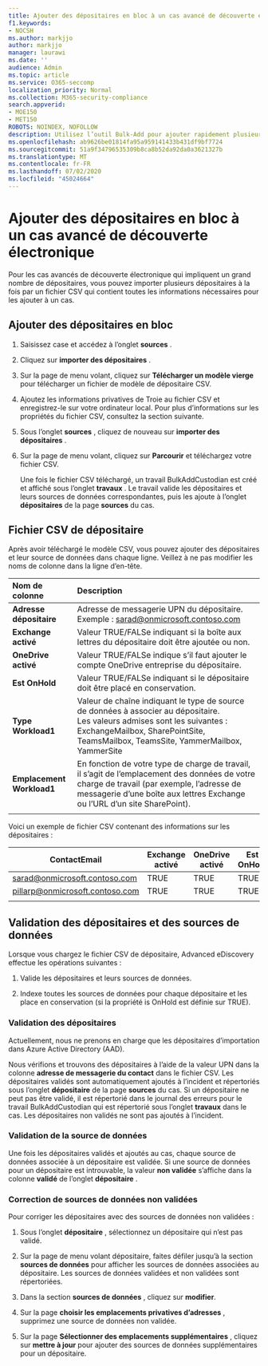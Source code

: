 ```yaml
---
title: Ajouter des dépositaires en bloc à un cas avancé de découverte électronique
f1.keywords:
- NOCSH
ms.author: markjjo
author: markjjo
manager: laurawi
ms.date: ''
audience: Admin
ms.topic: article
ms.service: O365-seccomp
localization_priority: Normal
ms.collection: M365-security-compliance
search.appverid:
- MOE150
- MET150
ROBOTS: NOINDEX, NOFOLLOW
description: Utilisez l’outil Bulk-Add pour ajouter rapidement plusieurs dépositaires et leurs sources de données associées à un cas dans Advanced eDiscovery.
ms.openlocfilehash: ab9626be01814fa95a959141433b431df9bf7724
ms.sourcegitcommit: 51a9f34796535309b8ca8b52da92da0a3621327b
ms.translationtype: MT
ms.contentlocale: fr-FR
ms.lasthandoff: 07/02/2020
ms.locfileid: "45024664"
---
```

# <a name="bulk-add-custodians-to-an-advanced-ediscovery-case"></a>Ajouter des dépositaires en bloc à un cas avancé de découverte électronique

Pour les cas avancés de découverte électronique qui impliquent un grand nombre de dépositaires, vous pouvez importer plusieurs dépositaires à la fois par un fichier CSV qui contient toutes les informations nécessaires pour les ajouter à un cas.

## <a name="bulk-add-custodians"></a>Ajouter des dépositaires en bloc

1. Saisissez case et accédez à l’onglet **sources** .

2. Cliquez sur **importer des dépositaires** .

3. Sur la page de menu volant, cliquez sur **Télécharger un modèle vierge** pour télécharger un fichier de modèle de dépositaire CSV.

4. Ajoutez les informations privatives de Troie au fichier CSV et enregistrez-le sur votre ordinateur local. Pour plus d’informations sur les propriétés du fichier CSV, consultez la section suivante.

5. Sous l’onglet **sources** , cliquez de nouveau sur **importer des dépositaires** .

6. Sur la page de menu volant, cliquez sur **Parcourir** et téléchargez votre fichier CSV.

   Une fois le fichier CSV téléchargé, un travail BulkAddCustodian est créé et affiché sous l’onglet **travaux** . Le travail valide les dépositaires et leurs sources de données correspondantes, puis les ajoute à l’onglet **dépositaires** de la page **sources** du cas.

## <a name="custodian-csv-file"></a>Fichier CSV de dépositaire

Après avoir téléchargé le modèle CSV, vous pouvez ajouter des dépositaires et leur source de données dans chaque ligne. Veillez à ne pas modifier les noms de colonne dans la ligne d’en-tête.

| Nom de colonne|Description|
|:------- |:------------------------------------------------------------|
|**Adresse dépositaire**     | Adresse de messagerie UPN du dépositaire. Exemple : sarad@onmicrosoft.contoso.com           |
|**Exchange activé** | Valeur TRUE/FALSe indiquant si la boîte aux lettres du dépositaire doit être ajoutée ou non.      |
|**OneDrive activé** | Valeur TRUE/FALSe indique s’il faut ajouter le compte OneDrive entreprise du dépositaire. |
|**Est OnHold**        | Valeur TRUE/FALSe indiquant si le dépositaire doit être placé en conservation.       |
|**Type Workload1**         | Valeur de chaîne indiquant le type de source de données à associer au dépositaire. <br />Les valeurs admises sont les suivantes : <br />ExchangeMailbox, SharePointSite, TeamsMailbox, TeamsSite, YammerMailbox, YammerSite |
|**Emplacement Workload1**     | En fonction de votre type de charge de travail, il s’agit de l’emplacement des données de votre charge de travail (par exemple, l’adresse de messagerie d’une boîte aux lettres Exchange ou l’URL d’un site SharePoint). |
|||

Voici un exemple de fichier CSV contenant des informations sur les dépositaires :  

| ContactEmail      | Exchange activé | OneDrive activé | Est OnHold | Type Workload1 | Emplacement Workload1             |
| ----------------- | ---------------- | ---------------- | --------- | -------------- | ------------------------------ |
|sarad@onmicrosoft.contoso.com | TRUE             | TRUE             | TRUE      | SharePointSite | https://contoso.sharepoint.com |
|pillarp@onmicrosoft.contoso.com | TRUE             | TRUE             | TRUE      | |  |
||||||

## <a name="custodian-and-data-source-validation"></a>Validation des dépositaires et des sources de données

Lorsque vous chargez le fichier CSV de dépositaire, Advanced eDiscovery effectue les opérations suivantes :

1. Valide les dépositaires et leurs sources de données. 

2. Indexe toutes les sources de données pour chaque dépositaire et les place en conservation (si la propriété is OnHold est définie sur TRUE).

### <a name="custodian-validation"></a>Validation des dépositaires

Actuellement, nous ne prenons en charge que les dépositaires d’importation dans Azure Active Directory (AAD).

Nous vérifions et trouvons des dépositaires à l’aide de la valeur UPN dans la colonne **adresse de messagerie du contact** dans le fichier CSV. Les dépositaires validés sont automatiquement ajoutés à l’incident et répertoriés sous l’onglet **dépositaire** de la page **sources** du cas. Si un dépositaire ne peut pas être validé, il est répertorié dans le journal des erreurs pour le travail BulkAddCustodian qui est répertorié sous l’onglet **travaux** dans le cas. Les dépositaires non validés ne sont pas ajoutés à l’incident.

### <a name="data-source-validation"></a>Validation de la source de données

Une fois les dépositaires validés et ajoutés au cas, chaque source de données associée à un dépositaire est validée. Si une source de données pour un dépositaire est introuvable, la valeur **non validée** s’affiche dans la colonne **validé** de l’onglet **dépositaire** .

### <a name="remediating-unvalidated-data-sources"></a>Correction de sources de données non validées

Pour corriger les dépositaires avec des sources de données non validées : 

1. Sous l’onglet **dépositaire** , sélectionnez un dépositaire qui n’est pas validé.

2. Sur la page de menu volant dépositaire, faites défiler jusqu’à la section **sources de données** pour afficher les sources de données associées au dépositaire. Les sources de données validées et non validées sont répertoriées.

3. Dans la section **sources de données** , cliquez sur **modifier**.

4. Sur la page **choisir les emplacements privatives d’adresses** , supprimez une source de données non validée.

5. Sur la page **Sélectionner des emplacements supplémentaires** , cliquez sur **mettre à jour** pour ajouter des sources de données supplémentaires pour un dépositaire.
